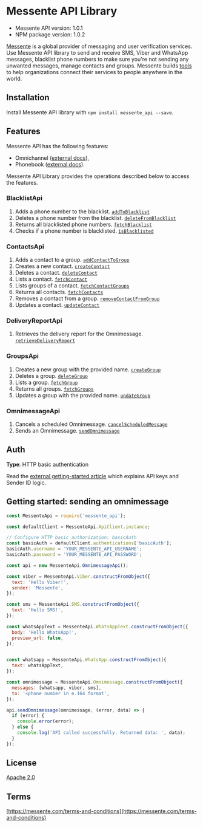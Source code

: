 # Messente API Library

- Messente API version: 1.0.1
- NPM package version: 1.0.2

[Messente](https://messente.com) is a global provider of messaging and user verification services. Use Messente API library to send and receive SMS, Viber and WhatsApp messages, blacklist phone numbers to make sure you&#39;re not sending any unwanted messages, manage contacts and groups.  Messente builds [tools](https://messente.com/documentation) to help organizations connect their services to people anywhere in the world.

## Installation

Install Messente API library with `npm install messente_api --save`.

## Features

Messente API has the following features:

- Omnichannel ([external docs](https://messente.com/documentation/omnichannel-api)),
- Phonebook ([external docs](https://messente.com/documentation/phonebook-api)).

Messente API Library provides the operations described below to access the features.

### BlacklistApi

1. Adds a phone number to the blacklist. [`addToBlacklist`](docs/BlacklistApi.md#addtoblacklist)
1. Deletes a phone number from the blacklist. [`deleteFromBlacklist`](docs/BlacklistApi.md#deletefromblacklist)
1. Returns all blacklisted phone numbers. [`fetchBlacklist`](docs/BlacklistApi.md#fetchblacklist)
1. Checks if a phone number is blacklisted. [`isBlacklisted`](docs/BlacklistApi.md#isblacklisted)

### ContactsApi

1. Adds a contact to a group. [`addContactToGroup`](docs/ContactsApi.md#addcontacttogroup)
1. Creates a new contact. [`createContact`](docs/ContactsApi.md#createcontact)
1. Deletes a contact. [`deleteContact`](docs/ContactsApi.md#deletecontact)
1. Lists a contact. [`fetchContact`](docs/ContactsApi.md#fetchcontact)
1. Lists groups of a contact. [`fetchContactGroups`](docs/ContactsApi.md#fetchcontactgroups)
1. Returns all contacts. [`fetchContacts`](docs/ContactsApi.md#fetchcontacts)
1. Removes a contact from a group. [`removeContactFromGroup`](docs/ContactsApi.md#removecontactfromgroup)
1. Updates a contact. [`updateContact`](docs/ContactsApi.md#updatecontact)

### DeliveryReportApi

1. Retrieves the delivery report for the Omnimessage. [`retrieveDeliveryReport`](docs/DeliveryReportApi.md#retrievedeliveryreport)

### GroupsApi

1. Creates a new group with the provided name. [`createGroup`](docs/GroupsApi.md#creategroup)
1. Deletes a group. [`deleteGroup`](docs/GroupsApi.md#deletegroup)
1. Lists a group. [`fetchGroup`](docs/GroupsApi.md#fetchgroup)
1. Returns all groups. [`fetchGroups`](docs/GroupsApi.md#fetchgroups)
1. Updates a group with the provided name. [`updateGroup`](docs/GroupsApi.md#updategroup)

### OmnimessageApi

1. Cancels a scheduled Omnimessage. [`cancelScheduledMessage`](docs/OmnimessageApi.md#cancelscheduledmessage)
1. Sends an Omnimessage. [`sendOmnimessage`](docs/OmnimessageApi.md#sendomnimessage)

## Auth

**Type**: HTTP basic authentication

Read the [external getting-started article](https://messente.com/documentation/getting-started) which explains API keys and Sender ID logic.

## Getting started: sending an omnimessage

```js
const MessenteApi = require('messente_api');

const defaultClient = MessenteApi.ApiClient.instance;

// Configure HTTP basic authorization: basicAuth
const basicAuth = defaultClient.authentications['basicAuth'];
basicAuth.username = 'YOUR_MESSENTE_API_USERNAME';
basicAuth.password = 'YOUR_MESSENTE_API_PASSWORD';

const api = new MessenteApi.OmnimessageApi();

const viber = MessenteApi.Viber.constructFromObject({
  text: 'Hello Viber!',
  sender: 'Messente',
});

const sms = MessenteApi.SMS.constructFromObject({
  text: 'Hello SMS!',
});

const whatsAppText = MessenteApi.WhatsAppText.constructFromObject({
  body: 'Hello WhatsApp!',
  preview_url: false,
});


const whatsapp = MessenteApi.WhatsApp.constructFromObject({
  text: whatsAppText,
});

const omnimessage = MessenteApi.Omnimessage.constructFromObject({
  messages: [whatsapp, viber, sms],
  to: '<phone number in e.164 format',
});

api.sendOmnimessage(omnimessage, (error, data) => {
  if (error) {
    console.error(error);
  } else {
    console.log('API called successfully. Returned data: ', data);
  }
});

```

## License

[Apache 2.0](http://www.apache.org/licenses/LICENSE-2.0.html)

## Terms

[https://messente.com/terms-and-conditions](https://messente.com/terms-and-conditions)
